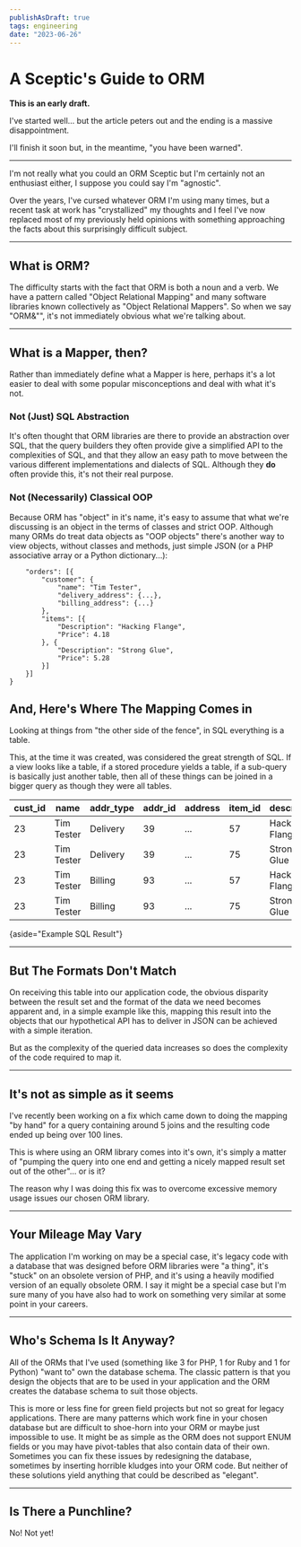 ```yaml
---
publishAsDraft: true
tags: engineering
date: "2023-06-26"
---
```

# A Sceptic's Guide to ORM

**This is an early draft.**

I've started well... but the article peters out and the ending is a massive
disappointment.

I'll finish it soon but, in the meantime, "you have been warned".

--------------------------------------------------------------------------------

I'm not really what you could an ORM Sceptic but I'm certainly not an
enthusiast either, I suppose you could say I'm "agnostic".

Over the years, I've cursed whatever ORM I'm using many times, but a recent
task at work has "crystallized" my thoughts and I feel I've now replaced most
of my previously held opinions with something approaching the facts about this
surprisingly difficult subject.

--------------------------------------------------------------------------------

## What is ORM?

The difficulty starts with the fact that ORM is both a noun and a verb.
We have a pattern called "Object Relational Mapping" and many software
libraries known collectively as "Object Relational Mappers". So when we say
"ORM&"", it's not immediately obvious what we're talking about.

--------------------------------------------------------------------------------

## What is a Mapper, then?

Rather than immediately define what a Mapper is here, perhaps it's a lot
easier to deal with some popular misconceptions and deal with what it's not.

### Not (Just) SQL Abstraction

It's often thought that ORM libraries are there to provide an abstraction
over SQL, that the query builders they often provide give a simplified API
to the complexities of SQL, and that they allow an easy path to move between
the various different implementations and dialects of SQL. Although they
**do** often provide this, it's not their real purpose.

### Not (Necessarily) Classical OOP

Because ORM has "object" in it's name, it's easy to assume that what we're
discussing is an object in the terms of classes and strict OOP. Although many
ORMs do treat data objects as "OOP objects" there's another way to view
objects, without classes and methods, just simple JSON (or a PHP associative
array or a Python dictionary...):

```json{aside="Example JSON Object"}
    "orders": [{
        "customer": {
            "name": "Tim Tester",
            "delivery_address": {...},
            "billing_address": {...}
        },
        "items": [{
            "Description": "Hacking Flange",
            "Price": 4.18
        }, {
            "Description": "Strong Glue",
            "Price": 5.28
        }]
    }]
}
```

## And, Here's Where The Mapping Comes in

Looking at things from "the other side of the fence", in SQL everything is a
table.

This, at the time it was created, was considered the great strength of SQL.
If a view looks like a table, if a stored procedure yields a table, if a
sub-query is basically just another table, then all of these things can be
joined in a bigger query as though they were all tables.

| cust_id | name       | addr_type | addr_id | address | item_id | description    | price |
| ------- | ---------- | --------- | ------- | ------- | ------- | -------------- | ----- |
| 23      | Tim Tester | Delivery  | 39      | ...     | 57      | Hacking Flange | 4.18  |
| 23      | Tim Tester | Delivery  | 39      | ...     | 75      | Strong Glue    | 5.28  |
| 23      | Tim Tester | Billing   | 93      | ...     | 57      | Hacking Flange | 4.18  |
| 23      | Tim Tester | Billing   | 93      | ...     | 75      | Strong Glue    | 5.28  |

{aside="Example SQL Result"}

--------------------------------------------------------------------------------

## But The Formats Don't Match

On receiving this table into our application code, the obvious disparity
between the result set and the format of the data we need becomes apparent
and, in a simple example like this, mapping this result into the objects that
our hypothetical API has to deliver in JSON can be achieved with a simple
iteration.

But as the complexity of the queried data increases so does the complexity
of the code required to map it.

--------------------------------------------------------------------------------

## It's not as simple as it seems

I've recently been working on a fix which came down to doing the mapping
"by hand" for a query containing around 5 joins and the resulting
code ended up being over 100 lines.

This is where using an ORM library comes into it's own, it's simply a matter
of "pumping the query into one end and getting a nicely mapped result set
out of the other"... or is it?

The reason why I was doing this fix was to overcome excessive memory usage
issues our chosen ORM library.

--------------------------------------------------------------------------------

## Your Mileage May Vary

The application I'm working on may be a special case, it's legacy code with
a database that was designed before ORM libraries were "a thing",
it's "stuck" on an obsolete version of PHP, and it's using a
heavily modified version of an equally obsolete ORM. I say it might be a
special case but I'm sure many of you have also had to work on something very
similar at some point in your careers.

--------------------------------------------------------------------------------

## Who's Schema Is It Anyway?

All of the ORMs that I've used (something like 3 for PHP, 1 for Ruby and 1
for Python) "want to" own the database schema. The classic pattern
is that you design the objects that are to be used in your application and the
ORM creates the database schema to suit those objects.

This is more or less fine for green field projects but not so great for
legacy applications. There are many patterns which work fine in your chosen
database but are difficult to shoe-horn into your ORM or maybe just impossible
to use. It might be as simple as the ORM does not support ENUM fields or you
may have pivot-tables that also contain data of their own. Sometimes you can
fix these issues by redesigning the database, sometimes by inserting
horrible kludges into your ORM code. But neither of these solutions yield
anything that could be described as "elegant".

--------------------------------------------------------------------------------

## Is There a Punchline?

No! Not yet!
